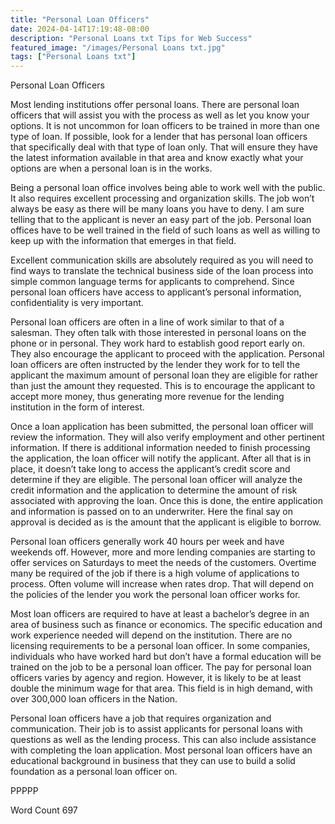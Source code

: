 ```yaml
---
title: "Personal Loan Officers"
date: 2024-04-14T17:19:48-08:00
description: "Personal Loans txt Tips for Web Success"
featured_image: "/images/Personal Loans txt.jpg"
tags: ["Personal Loans txt"]
---
```


Personal Loan Officers

Most lending institutions offer personal loans. There are personal loan officers that will assist you with the process as well as let you know your options. It is not uncommon for loan officers to be trained in more than one type of loan. If possible, look for a lender that has personal loan officers that specifically deal with that type of loan only. That will ensure they have the latest information available in that area and know exactly what your options are when a personal loan is in the works.

Being a personal loan office involves being able to work well with the public. It also requires excellent processing and organization skills. The job won’t always be easy as there will be many loans you have to deny. I am sure telling that to the applicant is never an easy part of the job. Personal loan offices have to be well trained in the field of such loans as well as willing to keep up with the information that emerges in that field. 

Excellent communication skills are absolutely required as you will need to find ways to translate the technical business side of the loan process into simple common language terms for applicants to comprehend. Since personal loan officers have access to applicant’s personal information, confidentiality is very important. 

Personal loan officers are often in a line of work similar to that of a salesman. They often talk with those interested in personal loans on the phone or in personal. They work hard to establish good report early on. They also encourage the applicant to proceed with the application. Personal loan officers are often instructed by the lender they work for to tell the applicant the maximum amount of personal loan they are eligible for rather than just the amount they requested. This is to encourage the applicant to accept more money, thus generating more revenue for the lending institution in the form of interest. 

Once a loan application has been submitted, the personal loan officer will review the information. They will also verify employment and other pertinent information. If there is additional information needed to finish processing the application, the loan officer will notify the applicant. After all that is in place, it doesn’t take long to access the applicant’s credit score and determine if they are eligible. The personal loan officer will analyze the credit information and the application to determine the amount of risk associated with approving the loan. Once this is done, the entire application and information is passed on to an underwriter. Here the final say on approval is decided as is the amount that the applicant is eligible to borrow.

Personal loan officers generally work 40 hours per week and have weekends off. However, more and more lending companies are starting to offer services on Saturdays to meet the needs of the customers. Overtime many be required of the job if there is a high volume of applications to process. Often volume will increase when rates drop. That will depend on the policies of the lender you work the personal loan officer works for. 

Most loan officers are required to have at least a bachelor’s degree in an area of business such as finance or economics. The specific education and work experience needed will depend on the institution. There are no licensing requirements to be a personal loan officer. In some companies, individuals who have worked hard but don’t have a formal education will be trained on the job to be a personal loan officer. The pay for personal loan officers varies by agency and region. However, it is likely to be at least double the minimum wage for that area. This field is in high demand, with over 300,000 loan officers in the Nation.

Personal loan officers have a job that requires organization and communication. Their job is to assist applicants for personal loans with questions as well as the lending process. This can also include assistance with completing the loan application. Most personal loan officers have an educational background in business that they can use to build a solid foundation as a personal loan officer on.

PPPPP

Word Count 697



